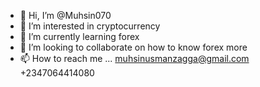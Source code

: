 - 👋 Hi, I’m @Muhsin070
- 👀 I’m interested in cryptocurrency 
- 🌱 I’m currently learning forex
- 💞️ I’m looking to collaborate on how to know forex more
- 📫 How to reach me ...
muhsinusmanzagga@gmail.com 
+2347064414080 
<!---
Muhsin070/Muhsin070 is a ✨ special ✨ repository because its `README.md` (this file) appears on your GitHub profile.
You can click the Preview link to take a look at your changes.
--->
